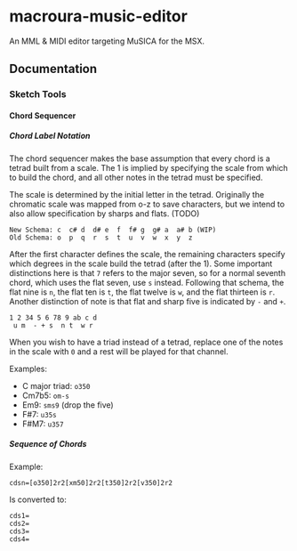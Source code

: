 # macroura-music-editor
An MML &amp; MIDI editor targeting MuSICA for the MSX.

## Documentation

### Sketch Tools

#### Chord Sequencer

##### Chord Label Notation

The chord sequencer makes the base assumption that every chord is a tetrad built from a scale.  The 1 is implied by specifying the scale from which to build the chord, and all other notes in the tetrad must be specified.

The scale is determined by the initial letter in the tetrad.  Originally the chromatic scale was mapped from o-z to save characters, but we intend to also allow specification by sharps and flats. (TODO)

```
New Schema: c  c# d  d# e  f  f# g  g# a  a# b (WIP)
Old Schema: o  p  q  r  s  t  u  v  w  x  y  z

```
After the first character defines the scale, the remaining characters specify which degrees in the scale build the tetrad (after the 1).  Some important distinctions here is that `7` refers to the major seven, so for a normal seventh chord, which uses the flat seven, use `s` instead.  Following that schema, the flat nine is `n`, the flat ten is `t`, the flat twelve is `w`, and the flat thirteen is `r`.  Another distinction of note is that flat and sharp five is indicated by `-` and `+`.
```
1 2 34 5 6 78 9 ab c d
 u m  - + s  n t  w r
```
When you wish to have a triad instead of a tetrad, replace one of the notes in the scale with `0` and a rest will be played for that channel.

Examples:
* C major triad: `o350`
* Cm7b5: `om-s`
* Em9: `sms9` (drop the five)
* F#7: `u35s`
* F#M7: `u357`

##### Sequence of Chords

Example:
```
cdsn=[o350]2r2[xm50]2r2[t350]2r2[v350]2r2
```
Is converted to:
```
cds1=
cds2=
cds3=
cds4=
```
